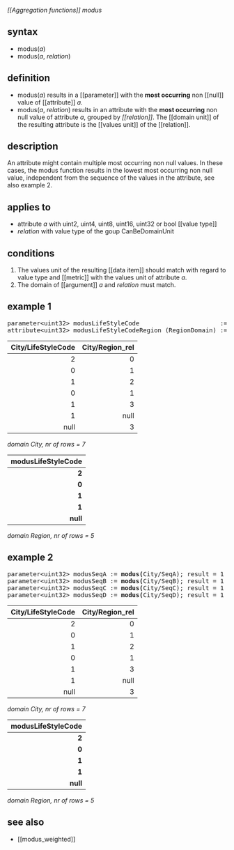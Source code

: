 *[[Aggregation functions]] modus*

## syntax

- modus(*a*)
- modus(*a*, *relation*)

## definition

- modus(*a*) results in a [[parameter]] with the **most occurring** non [[null]] value of [[attribute]] *a*. 
- modus(*a*, *relation*) results in an attribute with the **most occurring** non null value of attribute *a*, grouped by *[[relation]]*. The [[domain unit]] of the resulting attribute is the [[values unit]] of the [[relation]].

## description

An attribute might contain multiple most occurring non null values. In these cases, the modus function results in the lowest most occurring non null value, independent from the sequence of the values in the attribute, see also example 2.

## applies to

- attribute *a* with uint2, uint4, uint8, uint16, uint32 or bool [[value type]]
- *relation* with value type of the goup CanBeDomainUnit

## conditions

1. The values unit of the resulting [[data item]] should match with regard to value type and [[metric]] with the values unit of attribute *a*.
2. The domain of [[argument]] *a* and *relation* must match.

## example 1

<pre>
parameter&lt;uint32&gt; modusLifeStyleCode                      := <B>modus</B>(City/LifeStyleCode); result = 1
attribute&lt;uint32&gt; modusLifeStyleCodeRegion (RegionDomain) := <B>modus</B>(City/LifeStyleCode, City/Region_rel);
</pre>

| City/LifeStyleCode | City/Region_rel |
|-------------------:|----------------:|
| 2                  | 0               |
| 0                  | 1               |
| 1                  | 2               |
| 0                  | 1               |
| 1                  | 3               |
| 1                  | null            |
| null               | 3               |

*domain City, nr of rows = 7*

| **modusLifeStyleCode** |
|-----------------------:|
| **2**                  |
| **0**                  |
| **1**                  |
| **1**                  |
| **null**               |

*domain Region, nr of rows = 5*

## example 2

<pre>
parameter&lt;uint32&gt; modusSeqA := <B>modus(</B>City/SeqA); result = 1
parameter&lt;uint32&gt; modusSeqB := <B>modus(</B>City/SeqB); result = 1
parameter&lt;uint32&gt; modusSeqC := <B>modus(</B>City/SeqC); result = 1
parameter&lt;uint32&gt; modusSeqD := <B>modus(</B>City/SeqD); result = 1
</pre>

| City/LifeStyleCode | City/Region_rel |
|-------------------:|----------------:|
| 2                  | 0               |
| 0                  | 1               |
| 1                  | 2               |
| 0                  | 1               |
| 1                  | 3               |
| 1                  | null            |
| null               | 3               |

*domain City, nr of rows = 7*

| **modusLifeStyleCode** |
|-----------------------:|
| **2**                  |
| **0**                  |
| **1**                  |
| **1**                  |
| **null**               |

*domain Region, nr of rows = 5*

## see also

- [[modus_weighted]]